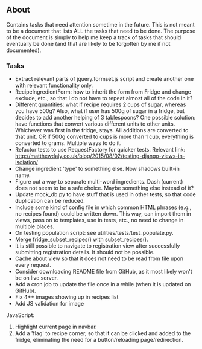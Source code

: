 ## About
Contains tasks that need attention sometime in the future. This is not 
meant to be a document that lists ALL the tasks that need to be done. 
The purpose of the document is simply to help me keep a track of tasks
that should eventually be done (and that are likely to be forgotten by
me if not documented).

### Tasks
- Extract relevant parts of jquery.formset.js script and create another 
one with relevant functionality only.
- RecipeIngredientForm: how to inherit the form from Fridge and change 
exclude, etc., so that I do not have to repeat almost all of the code in it?
- Different quantities: what if recipe requires 2 cups of sugar, whereas you 
have 500g? Also, what if user has 500g of sugar in a fridge, but decides to 
add another helping of 3 tablespoons? One possible solution: have functions 
that convert various different units to other units. Whichever was first in 
the fridge, stays. All additions are converted to that unit. OR if 500g 
converted to cups is more than 1 cup, everything is converted to grams. 
Multiple ways to do it.
- Refactor tests to use RequestFactory for quicker tests. Relevant link:
http://matthewdaly.co.uk/blog/2015/08/02/testing-django-views-in-isolation/
- Change ingredient 'type' to something else. Now shadows built-in name.
- Figure out a way to separate multi-word ingredients. Dash (current) does 
not seem to be a safe choice. Maybe something else instead of it?
- Update mock_db.py to have stuff that is used in other tests, so that code 
duplication can be reduced. 
- Include some kind of config file in which common HTML phrases (e.g., no 
recipes found) could be written down. This way, can import them in views, 
pass on to templates, use in tests, etc., no need to change in multiple places.
- On testing population script: see utilities/tests/test_populate.py.
- Merge fridge_subset_recipes() with subset_recipes().
- It is still possible to navigate to registration view after successfully 
submitting registration details. It should not be possible.
- Cache about view so that it does not need to be read from file upon every request.
- Consider downloading README file from GitHub, as it most likely won't be on 
live server.
- Add a cron job to update the file once in a while (when it is updated on 
GitHub).
- Fix 4++ images showing up in recipes list
- Add JS validation for image

JavaScript:
1. Highlight current page in navbar.
2. Add a 'flag' to recipe corner, so that it can be clicked and added to the 
fridge, eliminating the need for a button/reloading page/redirection.